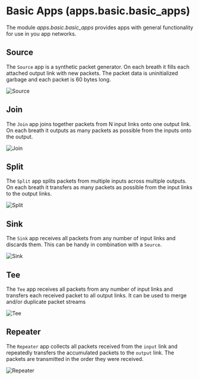 # Basic Apps (apps.basic.basic_apps)

The module *apps.basic.basic_apps* provides apps with general
functionality for use in you app networks.

## Source

The `Source` app is a synthetic packet generator. On each breath it fills
each attached output link with new packets. The packet data is
uninitialized garbage and each packet is 60 bytes long.

![Source](.images/Source.png)

## Join

The `Join` app joins together packets from N input links onto one
output link. On each breath it outputs as many packets as possible
from the inputs onto the output.

![Join](.images/Join.png)

## Split

The `Split` app splits packets from multiple inputs across multiple
outputs. On each breath it transfers as many packets as possible from
the input links to the output links.

![Split](.images/Split.png)

## Sink

The `Sink` app receives all packets from any number of input links and
discards them. This can be handy in combination with a `Source`.

![Sink](.images/Sink.png)

## Tee

The `Tee` app receives all packets from any number of input links and
transfers each received packet to all output links. It can be used to
merge and/or duplicate packet streams

![Tee](.images/Tee.png)

## Repeater

The `Repeater` app collects all packets received from the `input` link
and repeatedly transfers the accumulated packets to the `output`
link. The packets are transmitted in the order they were received.

![Repeater](.images/Repeater.png)

